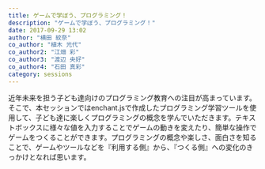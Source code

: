 ```yaml
---
title: ゲームで学ぼう、プログラミング！
description: "ゲームで学ぼう、プログラミング！"
date: 2017-09-29 13:02
author: "横田 紋奈"
co_author: "植木 光代"
co_author2: "江畑 彩"
co_author3: "渡辺 央好"
co_author4: "石田 真彩"
category: sessions
---
```

近年未来を担う子ども達向けのプログラミング教育への注目が高まっています。そこで、本セッションではenchant.jsで作成したプログラミング学習ツールを使用して、子ども達に楽しくプログラミングの概念を学んでいただきます。テキストボックスに様々な値を入力することでゲームの動きを変えたり、簡単な操作でゲームをつくることができます。プログラミングの概念や楽しさ、面白さを知ることで、ゲームやツールなどを『利用する側』から、『つくる側』への変化のきっかけとなれば思います。